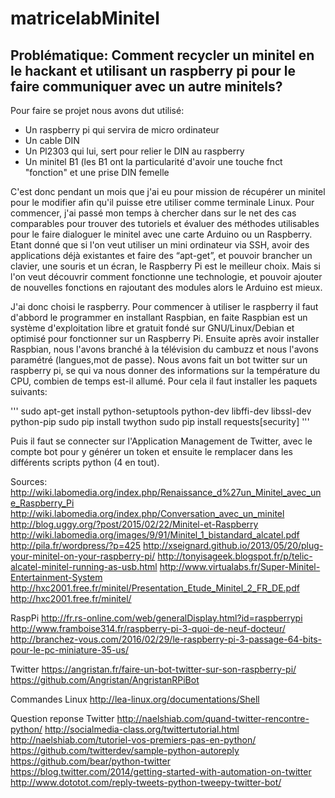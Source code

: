# matricelabMinitel
## Problématique: Comment recycler un minitel en le hackant et utilisant un raspberry pi pour le faire communiquer avec un autre minitels?
Pour faire se projet nous avons dut utilisé:
- Un raspberry pi qui servira de micro ordinateur
- Un cable DIN
- Un Pl2303 qui lui, sert pour relier le DIN au raspberry
- Un minitel B1 (les B1 ont la particularité d'avoir une touche fnct "fonction" et une prise DIN femelle

C'est donc pendant un mois que j'ai eu pour mission de récupérer un minitel pour le modifier afin qu'il puisse etre utiliser comme terminale Linux. Pour commencer, j'ai passé mon temps à chercher dans sur le net des cas comparables pour trouver des tutoriels et évaluer des méthodes utilisables pour le faire dialoguer le minitel avec une carte Arduino ou un Raspberry. Etant donné que si l'on veut utiliser un mini ordinateur via SSH, avoir des applications déjà existantes et faire des “apt-get”, et pouvoir brancher un clavier, une souris et un écran, le Raspberry Pi est le meilleur choix.
Mais si l'on veut découvrir comment fonctionne une technologie, et pouvoir ajouter de nouvelles fonctions en rajoutant des modules alors le Arduino est mieux.

J'ai donc choisi le raspberry. Pour commencer à utiliser le raspberry il faut d'abbord le programmer en installant Raspbian, en faite Raspbian est un système d'exploitation libre et gratuit fondé sur GNU/Linux/Debian et optimisé pour fonctionner sur un Raspberry Pi. Ensuite après avoir installer Raspbian, nous l'avons branché à la télévision du cambuzz et nous l'avons paramétré (langues,mot de passe).
Nous avons fait un bot twitter sur un raspberry pi, se qui va nous donner des informations sur la température du CPU, combien de temps est-il allumé. Pour cela il faut installer les paquets suivants:

'''
sudo apt-get install python-setuptools python-dev libffi-dev libssl-dev python-pip
sudo pip install twython
sudo pip install requests[security]
'''

Puis il faut se connecter sur l'Application Management de Twitter, avec le compte bot
pour y générer un token et ensuite le remplacer dans les différents scripts python (4 en tout).

Sources:
http://wiki.labomedia.org/index.php/Renaissance_d%27un_Minitel_avec_une_Raspberry_Pi
http://wiki.labomedia.org/index.php/Conversation_avec_un_minitel
http://blog.uggy.org/?post/2015/02/22/Minitel-et-Raspberry
http://wiki.labomedia.org/images/9/91/Minitel_1_bistandard_alcatel.pdf
http://pila.fr/wordpress/?p=425
http://xseignard.github.io/2013/05/20/plug-your-minitel-on-your-raspberry-pi/
http://tonyisageek.blogspot.fr/p/telic-alcatel-minitel-running-as-usb.html
http://www.virtualabs.fr/Super-Minitel-Entertainment-System
http://hxc2001.free.fr/minitel/Presentation_Etude_Minitel_2_FR_DE.pdf
http://hxc2001.free.fr/minitel/

RaspPi
http://fr.rs-online.com/web/generalDisplay.html?id=raspberrypi
http://www.framboise314.fr/raspberry-pi-3-quoi-de-neuf-docteur/
http://branchez-vous.com/2016/02/29/le-raspberry-pi-3-passage-64-bits-pour-le-pc-miniature-35-us/

Twitter
https://angristan.fr/faire-un-bot-twitter-sur-son-raspberry-pi/
https://github.com/Angristan/AngristanRPiBot

Commandes Linux 
http://lea-linux.org/documentations/Shell

Question reponse Twitter
http://naelshiab.com/quand-twitter-rencontre-python/
http://socialmedia-class.org/twittertutorial.html
http://naelshiab.com/tutoriel-vos-premiers-pas-en-python/
https://github.com/twitterdev/sample-python-autoreply
https://github.com/bear/python-twitter
https://blog.twitter.com/2014/getting-started-with-automation-on-twitter
http://www.dototot.com/reply-tweets-python-tweepy-twitter-bot/

